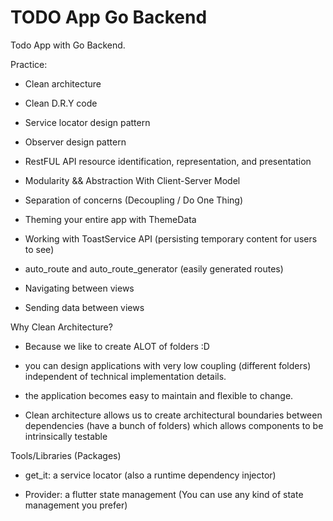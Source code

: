 # TODO App Go Backend

Todo App with Go Backend.

Practice:

- Clean architecture

- Clean D.R.Y code

- Service locator design pattern

- Observer design pattern

- RestFUL API resource identification, representation, and presentation

- Modularity && Abstraction With Client-Server Model

- Separation of concerns (Decoupling / Do One Thing)

- Theming your entire app with ThemeData

- Working with ToastService API (persisting temporary content for users to see)

- auto_route and auto_route_generator (easily generated routes)

- Navigating between views

- Sending data between views

Why Clean Architecture?

- Because we like to create ALOT of folders :D

- you can design applications with very low coupling (different folders) independent of technical implementation details.

- the application becomes easy to maintain and flexible to change.

- Clean architecture allows us to create architectural boundaries between dependencies (have a bunch of folders) which allows components to be intrinsically testable

Tools/Libraries (Packages)

- get_it: a service locator (also a runtime dependency injector)

- Provider: a flutter state management (You can use any kind of state management you prefer)
